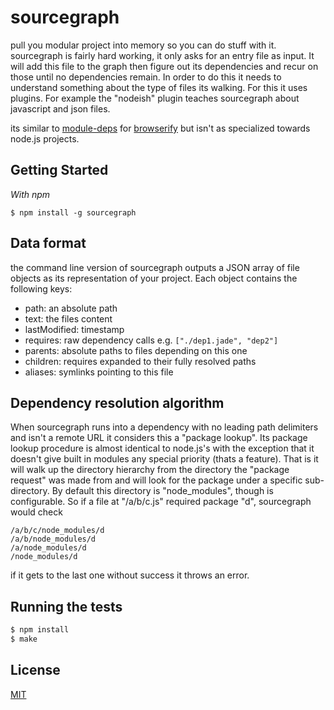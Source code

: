 
# sourcegraph

  pull you modular project into memory so you can do stuff with it. sourcegraph is fairly hard working, it only asks for an entry file as input. It will add this file to the graph then figure out its dependencies and recur on those until no dependencies remain. In order to do this it needs to understand something about the type of files its walking. For this it uses plugins. For example the "nodeish" plugin teaches sourcegraph about javascript and json files.

  its similar to [module-deps](https://github.com/substack/module-deps) for [browserify](https://github.com/substack/node-browserify) but isn't as specialized towards node.js projects.

## Getting Started

_With npm_  

	$ npm install -g sourcegraph

## Data format

  the command line version of sourcegraph outputs a JSON array of file objects as its representation of your project. Each object contains the following keys:

+ path: an absolute path
+ text: the files content
+ lastModified: timestamp
+ requires: raw dependency calls e.g. `["./dep1.jade", "dep2"]`
+ parents: absolute paths to files depending on this one
+ children: requires expanded to their fully resolved paths
+ aliases: symlinks pointing to this file

## Dependency resolution algorithm

  When sourcegraph runs into a dependency with no leading path delimiters and isn't a remote URL it considers this a "package lookup". Its package lookup procedure is almost identical to node.js's with the exception that it doesn't give built in modules any special priority (thats a feature). That is it will walk up the directory hierarchy from the directory the "package request" was made from and will look for the package under a specific sub-directory. By default this directory is "node_modules", though is configurable. So if a file at "/a/b/c.js" required package "d", sourcegraph would check

	/a/b/c/node_modules/d
	/a/b/node_modules/d
	/a/node_modules/d
	/node_modules/d

  if it gets to the last one without success it throws an error.

## Running the tests

```bash
$ npm install
$ make
```

## License 

[MIT](License)